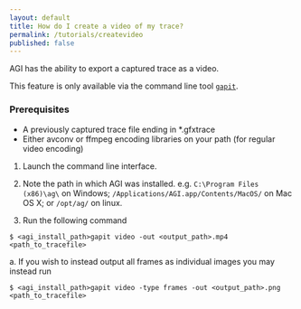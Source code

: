 ```yaml
---
layout: default
title: How do I create a video of my trace?
permalink: /tutorials/createvideo
published: false
---
```


AGI has the ability to export a captured trace as a video.

This feature is only available via the command line tool [`gapit`](../docs/cli).

### Prerequisites
* A previously captured trace file ending in *.gfxtrace
* Either avconv or ffmpeg encoding libraries on your path (for regular video encoding)

1. Launch the command line interface.

2. Note the path in which AGI was installed.
<span class="info">e.g. `C:\Program Files (x86)\ag\` on Windows; `/Applications/AGI.app/Contents/MacOS/` on Mac OS X; or `/opt/ag/` on linux.</span>

3. Run the following command
```
$ <agi_install_path>gapit video -out <output_path>.mp4 <path_to_tracefile>
```
  a. If you wish to instead output all frames as individual images you may instead run
```
$ <agi_install_path>gapit video -type frames -out <output_path>.png <path_to_tracefile>
```
